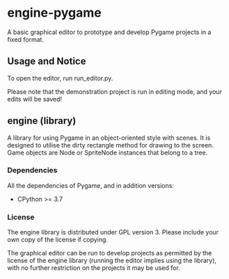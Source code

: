 # engine-pygame
A basic graphical editor to prototype and develop Pygame projects in a fixed
format.

## Usage and Notice
To open the editor, run run_editor.py.

Please note that the demonstration project is run in editing mode, and your
edits will be saved!

## engine (library)
A library for using Pygame in an object-oriented style with scenes. It is
designed to utilise the dirty rectangle method for drawing to the screen.
Game objects are Node or SpriteNode instances that belong to a tree.

### Dependencies
All the dependencies of Pygame, and in addition versions:
- CPython >= 3.7

### License
The engine library is distributed under GPL version 3. Please include your
own copy of the license if copying.

The graphical editor can be run to develop projects as permitted by the
license of the engine library (running the editor implies using the library),
with no further restriction on the projects it may be used for.
